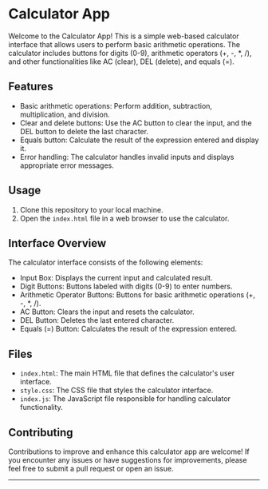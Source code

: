 # Calculator App

Welcome to the Calculator App! This is a simple web-based calculator interface that allows users to perform basic arithmetic operations. The calculator includes buttons for digits (0-9), arithmetic operators (+, -, *, /), and other functionalities like AC (clear), DEL (delete), and equals (=).

## Features

- Basic arithmetic operations: Perform addition, subtraction, multiplication, and division.
- Clear and delete buttons: Use the AC button to clear the input, and the DEL button to delete the last character.
- Equals button: Calculate the result of the expression entered and display it.
- Error handling: The calculator handles invalid inputs and displays appropriate error messages.

## Usage

1. Clone this repository to your local machine.
2. Open the `index.html` file in a web browser to use the calculator.

## Interface Overview

The calculator interface consists of the following elements:

- Input Box: Displays the current input and calculated result.
- Digit Buttons: Buttons labeled with digits (0-9) to enter numbers.
- Arithmetic Operator Buttons: Buttons for basic arithmetic operations (+, -, *, /).
- AC Button: Clears the input and resets the calculator.
- DEL Button: Deletes the last entered character.
- Equals (=) Button: Calculates the result of the expression entered.

## Files

- `index.html`: The main HTML file that defines the calculator's user interface.
- `style.css`: The CSS file that styles the calculator interface.
- `index.js`: The JavaScript file responsible for handling calculator functionality.

## Contributing

Contributions to improve and enhance this calculator app are welcome! If you encounter any issues or have suggestions for improvements, please feel free to submit a pull request or open an issue.



---
